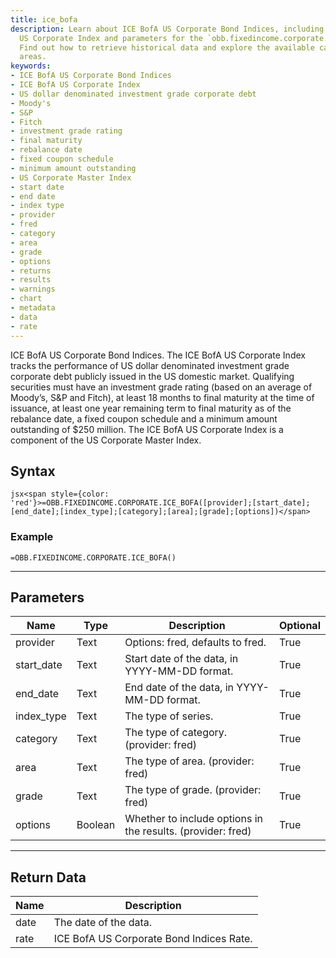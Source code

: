 ```yaml
---
title: ice_bofa
description: Learn about ICE BofA US Corporate Bond Indices, including the ICE BofA
  US Corporate Index and parameters for the `obb.fixedincome.corporate.ice_bofa` function.
  Find out how to retrieve historical data and explore the available categories and
  areas.
keywords: 
- ICE BofA US Corporate Bond Indices
- ICE BofA US Corporate Index
- US dollar denominated investment grade corporate debt
- Moody's
- S&P
- Fitch
- investment grade rating
- final maturity
- rebalance date
- fixed coupon schedule
- minimum amount outstanding
- US Corporate Master Index
- start date
- end date
- index type
- provider
- fred
- category
- area
- grade
- options
- returns
- results
- warnings
- chart
- metadata
- data
- rate
---
```


<!-- markdownlint-disable MD041 -->

ICE BofA US Corporate Bond Indices.  The ICE BofA US Corporate Index tracks the performance of US dollar denominated investment grade corporate debt publicly issued in the US domestic market. Qualifying securities must have an investment grade rating (based on an average of Moody’s, S&P and Fitch), at least 18 months to final maturity at the time of issuance, at least one year remaining term to final maturity as of the rebalance date, a fixed coupon schedule and a minimum amount outstanding of $250 million. The ICE BofA US Corporate Index is a component of the US Corporate Master Index.

## Syntax

```jsx<span style={color: 'red'}>=OBB.FIXEDINCOME.CORPORATE.ICE_BOFA([provider];[start_date];[end_date];[index_type];[category];[area];[grade];[options])</span>```

### Example

```excel wordwrap
=OBB.FIXEDINCOME.CORPORATE.ICE_BOFA()
```

---

## Parameters

| Name | Type | Description | Optional |
| ---- | ---- | ----------- | -------- |
| provider | Text | Options: fred, defaults to fred. | True |
| start_date | Text | Start date of the data, in YYYY-MM-DD format. | True |
| end_date | Text | End date of the data, in YYYY-MM-DD format. | True |
| index_type | Text | The type of series. | True |
| category | Text | The type of category. (provider: fred) | True |
| area | Text | The type of area. (provider: fred) | True |
| grade | Text | The type of grade. (provider: fred) | True |
| options | Boolean | Whether to include options in the results. (provider: fred) | True |

---

## Return Data

| Name | Description |
| ---- | ----------- |
| date | The date of the data.  |
| rate | ICE BofA US Corporate Bond Indices Rate.  |
